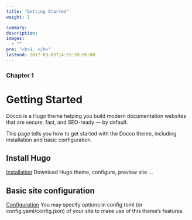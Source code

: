 ```yaml
---
title: "Getting Started"
weight: 1

summary:
description: 
images: 
  - ""
pre: "<b>1. </b>"
lastmod: 2017-03-03T14:15:59-06:00
---
```


### Chapter 1

# Getting Started

Docco is a Hugo theme helping you build modern documentation websites that are secure, fast, and SEO-ready — by default.

This page tells you how to get started with the Docco theme, including installation and basic configuration.

## Install Hugo

[Installation](/docs/getting-started/installation/)
Download Hugo theme, configure, preview site …

## Basic site configuration

[Configuration](/docs/getting-started/configuration)
You may specify options in config.toml (or config.yaml/config.json) of your site to make use of this theme’s features.


